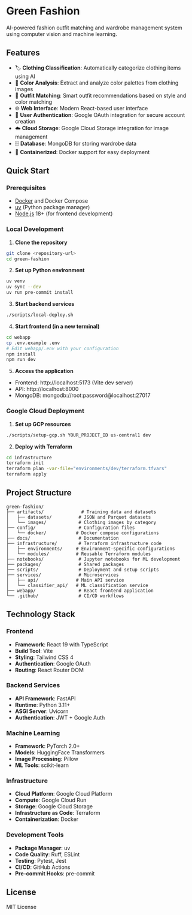 # Green Fashion

AI-powered fashion outfit matching and wardrobe management system using computer vision and machine learning.

## Features

- 🏷️ **Clothing Classification**: Automatically categorize clothing items using AI
- 🎨 **Color Analysis**: Extract and analyze color palettes from clothing images
- 👔 **Outfit Matching**: Smart outfit recommendations based on style and color matching
- 🌐 **Web Interface**: Modern React-based user interface
- 🔐 **User Authentication**: Google OAuth integration for secure account creation
- ☁️ **Cloud Storage**: Google Cloud Storage integration for image management
- 🗄️ **Database**: MongoDB for storing wardrobe data
- 🐳 **Containerized**: Docker support for easy deployment

## Quick Start

### Prerequisites
- [Docker](https://docs.docker.com/get-docker/) and Docker Compose
- [uv](https://docs.astral.sh/uv/) (Python package manager)
- [Node.js](https://nodejs.org/) 18+ (for frontend development)

### Local Development

1. **Clone the repository**
```bash
git clone <repository-url>
cd green-fashion
```

2. **Set up Python environment**
```bash
uv venv
uv sync --dev
uv run pre-commit install
```

3. **Start backend services**
```bash
./scripts/local-deploy.sh
```

4. **Start frontend (in a new terminal)**
```bash
cd webapp
cp .env.example .env
# Edit webapp/.env with your configuration
npm install
npm run dev
```

5. **Access the application**
- Frontend: http://localhost:5173 (Vite dev server)
- API: http://localhost:8000
- MongoDB: mongodb://root:password@localhost:27017

### Google Cloud Deployment

1. **Set up GCP resources**
```bash
./scripts/setup-gcp.sh YOUR_PROJECT_ID us-central1 dev
```

2. **Deploy with Terraform**
```bash
cd infrastructure
terraform init
terraform plan -var-file="environments/dev/terraform.tfvars"
terraform apply
```

## Project Structure

```
green-fashion/
├── artifacts/              # Training data and datasets
│   ├── datasets/          # JSON and Parquet datasets
│   └── images/            # Clothing images by category
├── config/                # Configuration files
│   └── docker/           # Docker compose configurations
├── docs/                  # Documentation
├── infrastructure/        # Terraform infrastructure code
│   ├── environments/     # Environment-specific configurations
│   └── modules/          # Reusable Terraform modules
├── notebooks/             # Jupyter notebooks for ML development
├── packages/              # Shared packages
├── scripts/               # Deployment and setup scripts
├── services/              # Microservices
│   ├── api/              # Main API service
│   └── classifier_api/   # ML classification service
├── webapp/                # React frontend application
└── .github/               # CI/CD workflows
```

## Technology Stack

### Frontend
- **Framework**: React 19 with TypeScript
- **Build Tool**: Vite
- **Styling**: Tailwind CSS 4
- **Authentication**: Google OAuth
- **Routing**: React Router DOM

### Backend Services
- **API Framework**: FastAPI
- **Runtime**: Python 3.11+
- **ASGI Server**: Uvicorn
- **Authentication**: JWT + Google Auth

### Machine Learning
- **Framework**: PyTorch 2.0+
- **Models**: HuggingFace Transformers
- **Image Processing**: Pillow
- **ML Tools**: scikit-learn

### Infrastructure
- **Cloud Platform**: Google Cloud Platform
- **Compute**: Google Cloud Run
- **Storage**: Google Cloud Storage
- **Infrastructure as Code**: Terraform
- **Containerization**: Docker

### Development Tools
- **Package Manager**: uv
- **Code Quality**: Ruff, ESLint
- **Testing**: Pytest, Jest
- **CI/CD**: GitHub Actions
- **Pre-commit Hooks**: pre-commit

## License

MIT License
